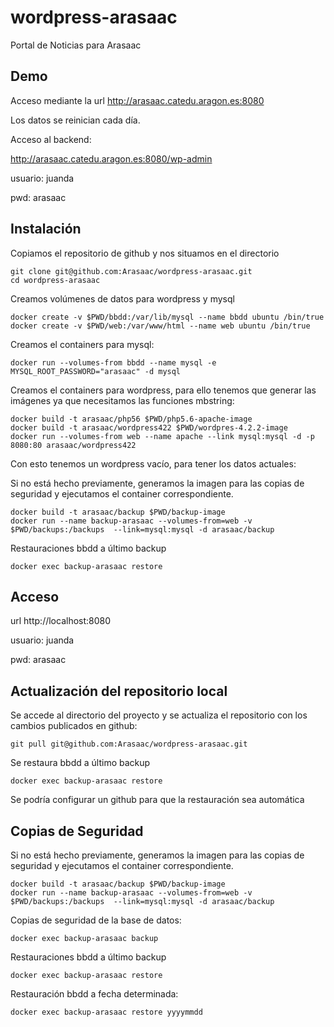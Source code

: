 # wordpress-arasaac
Portal de Noticias para Arasaac

## Demo

Acceso mediante la url http://arasaac.catedu.aragon.es:8080

Los datos se reinician cada día.

Acceso al backend:

http://arasaac.catedu.aragon.es:8080/wp-admin

usuario: juanda

pwd: arasaac

## Instalación

Copiamos el repositorio de github y nos situamos en el directorio

    git clone git@github.com:Arasaac/wordpress-arasaac.git
    cd wordpress-arasaac


Creamos volúmenes de datos para wordpress y mysql

    docker create -v $PWD/bbdd:/var/lib/mysql --name bbdd ubuntu /bin/true
    docker create -v $PWD/web:/var/www/html --name web ubuntu /bin/true

Creamos el containers para mysql:

    docker run --volumes-from bbdd --name mysql -e MYSQL_ROOT_PASSWORD="arasaac" -d mysql 

Creamos el containers para wordpress, para ello tenemos que generar las imágenes ya que necesitamos las funciones mbstring:

    docker build -t arasaac/php56 $PWD/php5.6-apache-image
    docker build -t arasaac/wordpress422 $PWD/wordpres-4.2.2-image
    docker run --volumes-from web --name apache --link mysql:mysql -d -p 8080:80 arasaac/wordpress422

Con esto tenemos un wordpress vacío, para tener los datos actuales:

Si no está hecho previamente, generamos la imagen para las copias de seguridad y ejecutamos el container correspondiente.

    docker build -t arasaac/backup $PWD/backup-image
    docker run --name backup-arasaac --volumes-from=web -v $PWD/backups:/backups  --link=mysql:mysql -d arasaac/backup

Restauraciones bbdd a último backup

    docker exec backup-arasaac restore

## Acceso

url http://localhost:8080

usuario: juanda

pwd: arasaac

## Actualización del repositorio local

Se accede al directorio del proyecto y se actualiza el repositorio con los cambios publicados en github:

    git pull git@github.com:Arasaac/wordpress-arasaac.git
 
Se restaura bbdd a último backup

    docker exec backup-arasaac restore

Se podría configurar un github para que la restauración sea automática

## Copias de Seguridad

Si no está hecho previamente, generamos la imagen para las copias de seguridad y ejecutamos el container correspondiente.

    docker build -t arasaac/backup $PWD/backup-image
    docker run --name backup-arasaac --volumes-from=web -v $PWD/backups:/backups  --link=mysql:mysql -d arasaac/backup

Copias de seguridad de la base de datos:

    docker exec backup-arasaac backup

Restauraciones bbdd a último backup

    docker exec backup-arasaac restore

Restauración bbdd a fecha determinada:

    docker exec backup-arasaac restore yyyymmdd
